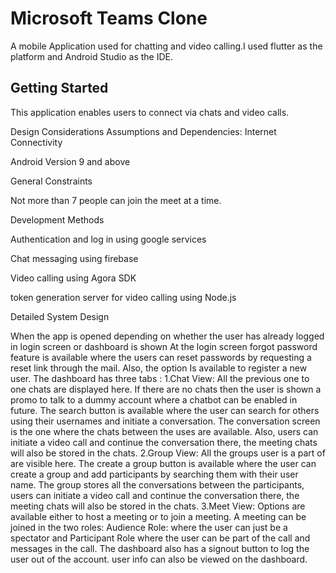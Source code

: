 # Microsoft Teams Clone

A mobile Application used for chatting and video calling.I used flutter as the platform and Android Studio as the IDE.

## Getting Started

This application enables users to connect via chats and video calls.

Design Considerations
Assumptions and Dependencies:
Internet Connectivity

Android Version 9 and above


General Constraints

Not more than 7 people can join the meet at a time.

Development Methods

Authentication and log in using google services

Chat messaging using firebase

Video  calling using Agora SDK

token generation server for video calling using Node.js

Detailed System Design


When the app is opened depending on whether the user has already logged in login screen or dashboard is shown
At the login screen forgot password feature is available where the users can reset passwords by requesting a reset link through the mail. Also, the option Is available to register a new user.
The dashboard has three tabs :
1.Chat View: All the previous one to one chats are displayed here. If there are no chats then the user is shown a promo to talk to a dummy account where a chatbot can be enabled in future. The search button is available where the user can search for others using their usernames and initiate a conversation. 
The conversation screen is the one where the chats between the uses are available. Also, users can initiate a video call and continue the conversation there, the meeting chats will also be stored in the chats.
2.Group View: All the groups user is a part of are visible here. The create a group button is available where the user can create a group and add participants by searching them with their user name. The group stores all the conversations between the participants, users can initiate a video call and continue the conversation there, the meeting chats will also be stored in the chats. 
3.Meet View: Options are available either to host a meeting or to join a meeting. A meeting can be joined in the two roles: Audience Role: where the user can just be a spectator and Participant Role where the user can be part of the call and messages in the call.
The dashboard also has a signout button to log the user out of the account. user info can also be viewed on the dashboard.
